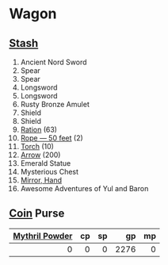# Wagon

## [Stash](../../../Player%20Characters/Derived%20Statistics/Stash.md)

1. Ancient Nord Sword
2. Spear
3. Spear
4. Longsword
5. Longsword
6. Rusty Bronze Amulet
7. Shield
8. Shield
9. [Ration](../../../Items%20and%20Gear/Gear/1%20Coin/Ration.md) (63)
10. [Rope — 50 feet](../../../Items%20and%20Gear/Gear/50%20Coins/Rope%20—%2050%20feet.md) (2)
11. [Torch](../../../Items%20and%20Gear/Gear/1%20Coin/Torch.md) (10)
12. [Arrow](../../../Items%20and%20Gear/Weapons/Ammo/Arrow.md) (200)
13. Emerald Statue
14. Mysterious Chest
15. [Mirror, Hand](../../../Items%20and%20Gear/Gear/25%20Coins/Mirror,%20Hand.md)
16. Awesome Adventures of Yul and Baron

## [Coin](../../Economy/Coins.md) Purse

| [Mythril Powder](../../../Magic/Spellcasting/Mythril.md) |  cp |  sp |   gp |  mp |
| -------------------------------------------------------: | --: | --: | ---: | --: |
|                                                        0 |   0 |   0 | 2276 |   0 |
